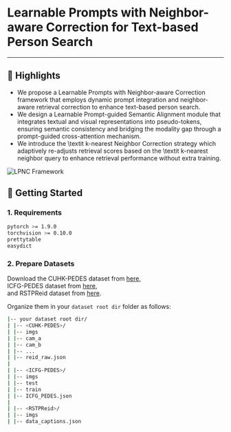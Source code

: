 # Learnable Prompts with Neighbor-aware Correction for Text-based Person Search

---

## 🌟 Highlights
- We propose a Learnable Prompts with Neighbor-aware Correction framework that employs dynamic prompt integration and neighbor-aware retrieval correction to enhance text-based person search.
- We design a Learnable Prompt-guided Semantic Alignment module that integrates textual and visual representations into pseudo-tokens, ensuring semantic consistency and bridging the modality gap through a prompt-guided cross-attention mechanism.
- We introduce the \textit k-nearest Neighbor Correction strategy which adaptively re-adjusts retrieval scores based on the \textit k-nearest neighbor query to enhance retrieval performance without extra training.

![LPNC Framework](images/LPNC.png)


## 🚀 Getting Started
### 1. Requirements
```bash
pytorch >= 1.9.0
torchvision >= 0.10.0
prettytable
easydict
```


### 2. Prepare Datasets

Download the CUHK-PEDES dataset from [here](https://github.com/ShuangLI59/Person-Search-with-Natural-Language-Description),  
ICFG-PEDES dataset from [here](https://github.com/ShuangLI59/Person-Search-with-Natural-Language-Description),  
and RSTPReid dataset from [here](https://github.com/NjtechCVLab/RSTPReid-Dataset).

Organize them in your `dataset root dir` folder as follows:
```bash
|-- your dataset root dir/
| |-- <CUHK-PEDES>/
| |-- imgs
| |-- cam_a
| |-- cam_b
| |-- ...
| |-- reid_raw.json
|
| |-- <ICFG-PEDES>/
| |-- imgs
| |-- test
| |-- train
| |-- ICFG_PEDES.json
|
| |-- <RSTPReid>/
| |-- imgs
| |-- data_captions.json
```


